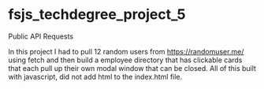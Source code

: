 # fsjs_techdegree_project_5
Public API Requests

In this project I had to pull 12 random users from https://randomuser.me/ using fetch and then build a employee directory that has clickable cards that each pull up their own modal window that can be closed. All of this built with javascript, did not add html to the index.html file.